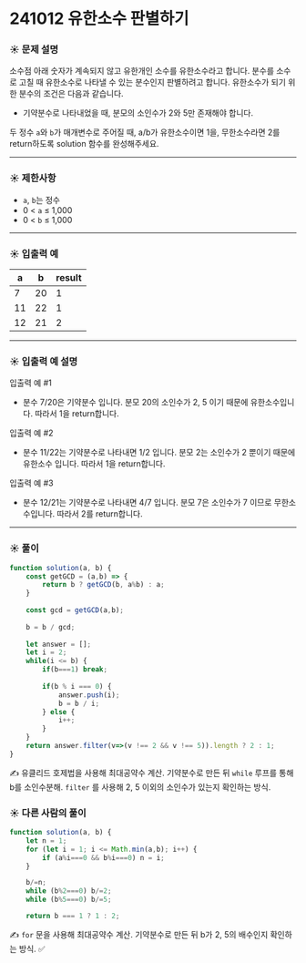 # 241012 유한소수 판별하기

### ☀️ 문제 설명

소수점 아래 숫자가 계속되지 않고 유한개인 소수를 유한소수라고 합니다. 분수를 소수로 고칠 때 유한소수로 나타낼 수 있는 분수인지 판별하려고 합니다. 유한소수가 되기 위한 분수의 조건은 다음과 같습니다.

- 기약분수로 나타내었을 때, 분모의 소인수가 2와 5만 존재해야 합니다.

두 정수 `a`와 `b`가 매개변수로 주어질 때, a/b가 유한소수이면 1을, 무한소수라면 2를 return하도록 solution 함수를 완성해주세요.

---

### ☀️ **제한사항**

- `a`, `b`는 정수
- 0 < `a` ≤ 1,000
- 0 < `b` ≤ 1,000

---

### ☀️ **입출력 예**

| a | b | result |
| --- | --- | --- |
| 7 | 20 | 1 |
| 11 | 22 | 1 |
| 12 | 21 | 2 |

---

### ☀️ **입출력 예 설명**

입출력 예 #1

- 분수 7/20은 기약분수 입니다. 분모 20의 소인수가 2, 5 이기 때문에 유한소수입니다. 따라서 1을 return합니다.

입출력 예 #2

- 분수 11/22는 기약분수로 나타내면 1/2 입니다. 분모 2는 소인수가 2 뿐이기 때문에 유한소수 입니다. 따라서 1을 return합니다.

입출력 예 #3

- 분수 12/21는 기약분수로 나타내면 4/7 입니다. 분모 7은 소인수가 7 이므로 무한소수입니다. 따라서 2를 return합니다.

---

### ☀️ 풀이

```jsx
function solution(a, b) {
    const getGCD = (a,b) => {
        return b ? getGCD(b, a%b) : a;
    }
    
    const gcd = getGCD(a,b);
    
    b = b / gcd;
    
    let answer = [];
    let i = 2;
    while(i <= b) {
        if(b===1) break;
        
        if(b % i === 0) {
            answer.push(i);
            b = b / i;
        } else {
            i++;
        }
    }
    return answer.filter(v=>(v !== 2 && v !== 5)).length ? 2 : 1;
}
```

✍️ 유클리드 호제법을 사용해 최대공약수 계산. 기약분수로 만든 뒤 `while` 루프를 통해 b를 소인수분해. `filter` 를 사용해 2, 5 이외의 소인수가 있는지 확인하는 방식.

### ☀️ 다른 사람의 풀이

```jsx
function solution(a, b) {
    let n = 1;
    for (let i = 1; i <= Math.min(a,b); i++) {
        if (a%i===0 && b%i===0) n = i;
    }

    b/=n;
    while (b%2===0) b/=2;
    while (b%5===0) b/=5;

    return b === 1 ? 1 : 2;   

```

✍️ `for` 문을 사용해 최대공약수 계산. 기약분수로 만든 뒤 b가 2, 5의 배수인지 확인하는 방식. ✅